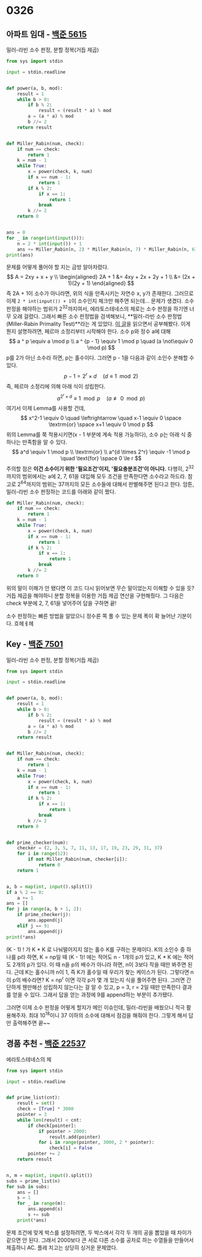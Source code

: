 # 0326



## 아파트 임대 - [백준 5615](https://www.acmicpc.net/problem/5615)

밀러-라빈 소수 판정, 분할 정복(거듭 제곱)

```python
from sys import stdin

input = stdin.readline


def power(a, b, mod):
    result = 1
    while b > 0:
        if b % 2:
            result = (result * a) % mod
        a = (a * a) % mod
        b //= 2
    return result


def Miller_Rabin(num, check):
    if num == check:
        return 1
    k = num - 1
    while True:
        x = power(check, k, num)
        if x == num - 1:
            return 1
        if k % 2:
            if x == 1:
                return 1
            break
        k //= 2
    return 0


ans = 0
for _ in range(int(input())):
    n = 2 * int(input()) + 1
    ans += Miller_Rabin(n, 2) * Miller_Rabin(n, 7) * Miller_Rabin(n, 61)
print(ans)
```

문제를 어떻게 풀어야 할 지는 금방 알아차렸다.
$$
A = 2xy + x + y \\
\begin{aligned}
2A + 1 &= 4xy + 2x + 2y + 1 \\
&= (2x + 1)(2y + 1) 
\end{aligned}
$$
즉 2A + 1이 소수가 아니라면, 위의 식을 만족시키는 자연수 x, y가 존재한다. 그러므로 이제 `2 * int(input()) + 1`이 소수인지 체크만 해주면 되는데... 문제가 생겼다. 소수 판정을 해야하는 범위가 2<sup>32</sup>까지여서, 에라토스테네스의 체로는 소수 판정을 하기엔 너무 오래 걸렸다. 그래서 빠른 소수 판정법을 검색해보니, **밀러-라빈 소수 판정법(Miller-Rabin Primality Test)**라는 게 있었다. [이 글](https://rebro.kr/46)을 읽으면서 공부해봤다. 이게 뭔지 설명하려면, 페르마 소정리부터 시작해야 한다. 소수 p와 정수 a에 대해
$$
a ^ p \equiv a \mod p \\
a ^ {p - 1} \equiv 1 \mod p \quad (a \not\equiv 0 \mod p)
$$
 p를 2가 아닌 소수라 하면, p는 홀수이다. 그러면 p - 1을 다음과 같이 소인수 분해할 수 있다.
$$
p - 1 = 2 ^ r \times d \quad (d \equiv 1 \mod 2)
$$
즉, 페르마 소정리에 의해 아래 식이 성립한다.
$$
a ^ {2 ^ r \times d} \equiv 1 \mod p \quad (a \not\equiv 0 \mod p)
$$
여기서 이제 Lemma를 사용할 건데,
$$
x^2-1 \equiv 0 \quad \leftrightarrow \quad x-1 \equiv 0 \space \textrm{or} \space x+1 \equiv 0 \mod p
$$
위의 Lemma를 쭉 적용시키면(x - 1 부분에 계속 적용 가능하다), 소수 p는 아래 식 중 하나는 만족함을 알 수 있다.
$$
a^d \equiv 1 \mod p \\
\textrm{or} \\
a^{d \times 2^r} \equiv -1 \mod p \quad \text{for} \space 0 \le r
$$
주의할 점은 **이건 소수이기 위한 '필요조건'이지, '필요충분조건'이 아니다.** 다행히,  2<sup>32</sup>까지의 범위에서는 a에 2, 7, 61을 대입해 모두 조건을 만족한다면 소수라고 하드라.  참고로 2<sup>64</sup>까지의 범위는 37까지의 모든 소수들에 대해서 판별해주면 된다고 한다. 암튼, 밀러-라빈 소수 판정하는 코드를 아래와 같이 짰다.

```python
def Miller_Rabin(num, check):
    if num == check:
        return 1
    k = num - 1
    while True:
        x = power(check, k, num)
        if x == num - 1:
            return 1
        if k % 2:
            if x == 1:
                return 1
            break
        k //= 2
    return 0
```

위의 말이 이해가 안 됐다면 이 코드 다시 읽어보면 무슨 말이었는지 이해할 수 있을 듯? 거듭 제곱을 해야하니 분할 정복을 이용한 거듭 제곱 연산을 구현해줬다. 그 다음은 check 부분에 2, 7, 61을 넣어주어 답을 구하면 끝!

소수 판정하는 빠른 방법을 알았으니 정수론 쪽 풀 수 있는 문제 폭이 확 늘어난 기분이다. 흐헤ㅔ헤



## Key - [백준 7501](https://www.acmicpc.net/problem/7501)

밀러-라빈 소수 판정, 분할 정복(거듭 제곱) 

```python
from sys import stdin

input = stdin.readline


def power(a, b, mod):
    result = 1
    while b > 0:
        if b % 2:
            result = (result * a) % mod
        a = (a * a) % mod
        b //= 2
    return result


def Miller_Rabin(num, check):
    if num == check:
        return 1
    k = num - 1
    while True:
        x = power(check, k, num)
        if x == num - 1:
            return 1
        if k % 2:
            if x == 1:
                return 1
            break
        k //= 2
    return 0


def prime_checker(num):
    checker = (2, 3, 5, 7, 11, 13, 17, 19, 23, 29, 31, 37)
    for i in range(12):
        if not Miller_Rabin(num, checker[i]):
            return 0
    return 1


a, b = map(int, input().split())
if a % 2 == 0:
    a += 1
ans = []
for j in range(a, b + 1, 2):
    if prime_checker(j):
        ans.append(j)
    elif j == 9:
        ans.append(j)
print(*ans)
```

(K - 1) ! 가 K * K 로 나눠떨어지지 않는 홀수 K를 구하는 문제이다. K의 소인수 중 하나를 p라 하면, K = np일 때 (K - 1)! 에는 적어도 n - 1개의 p가 있고, K * K 에는 적어도 2개의 p가 있다. 이 때 n을 p의 배수가 아니라 하면, n이 3보다 작을 때만 봐주면 된다. 근데 K는 홀수니까 n이 1, 즉 K가 홀수일 때 우리가 찾는 케이스가 된다. 그렇다면 n이 p의 배수라면? K = np<sup>r</sup> 이면 각각 p가 몇 개 있는지 식을 풀어주면 된다. 그러면 간단하게 웬만해선 성립하지 않는다는 걸 알 수 있고, p = 3, r = 2일 때만 만족한다 결과를 얻을 수 있다. 그래서 답을 얻는 과정에 9를 append하는 부분이 추가됐다.

그러면 이제 소수 판정을 어떻게 할지가 메인 이슈인데, 밀러-라빈을 배웠으니 적극 활용해주자. 최대 10<sup>18</sup>이니 37 이하의 소수에 대해서 점검을 해줘야 한다. 그렇게 해서 답만 출력해주면 끝~~



## 경품 추천 - [백준 22537](https://www.acmicpc.net/problem/22357)

에라토스테네스의 체

```python
from sys import stdin

input = stdin.readline


def prime_list(cnt):
    result = set()
    check = [True] * 3000
    pointer = 3
    while len(result) < cnt:
        if check[pointer]:
            if pointer > 2000:
                result.add(pointer)
            for i in range(pointer, 3000, 2 * pointer):
                check[i] = False
        pointer += 2
    return result


n, m = map(int, input().split())
subs = prime_list(n)
for sub in subs:
    ans = []
    s = 1
    for _ in range(m):
        ans.append(s)
        s += sub
    print(*ans)
```

문제 조건에 맞게 박스를 설정하려면, 두 박스에서 각각 두 개의 공을 뽑았을 때 차이가 같으면 안 된다. 그래서 2000보다 큰 서로 다른 소수를 공차로 하는 수열들을 만들어서 제출하니 AC. 플레 치고는 상당히 싱거운 문제였다.

